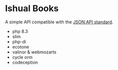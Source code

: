 # Ishual Books

A simple API compatible with the [JSON:API standard](https://jsonapi.org/).

* php 8.3
* slim
* php-di
* ecotone
* valinor & webmozarts
* cycle orm
* codeception
